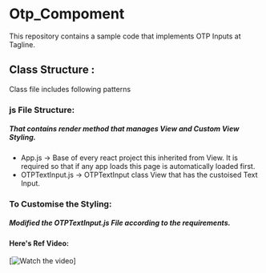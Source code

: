 # Otp_Compoment

This repository contains a sample code that implements OTP Inputs at Tagline.

## Class Structure :
Class file includes following patterns

### js File Structure:
##### That contains render method that manages View and Custom View Styling.
- App.js -> Base of every react project this inherited from View. It is required so that if any app loads this page is automatically loaded first.
- OTPTextInput.js -> OTPTextInput class View that has the custoised Text Input.
### To Customise the Styling:
##### Modified the OTPTextInput.js File according to the requirements.

#### Here's Ref Video:

[![Watch the video](https://j.gifs.com/ROZ1jY.gif)]
